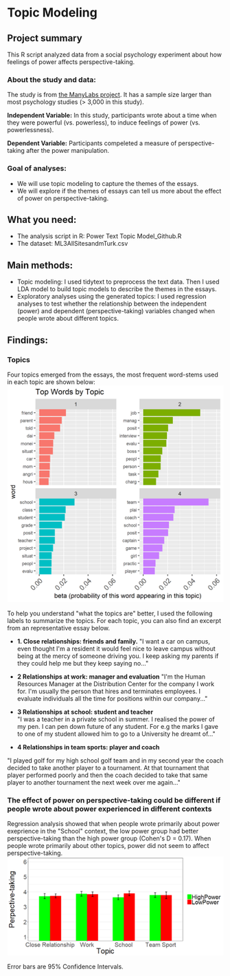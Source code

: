 # Topic Modeling

## Project summary
  This R script analyzed data from a social psychology experiment about how feelings of power affects perspective-taking. 
### About the study and data:
The study is from [the ManyLabs project](https://osf.io/ct89g/). It has a sample size larger than most psychology studies (> 3,000 in this study).

**Independent Variable:** In this study, participants wrote about a time when they were powerful (vs. powerless), to induce feelings of power (vs. powerlessness).

**Dependent Variable:** Participants compeleted a measure of perspective-taking after the power manipulation. 
### Goal of analyses: 
* We will use topic modeling to capture the themes of the essays. 
* We will explore if the themes of essays can tell us more about the effect of power on perspective-taking.  

## What you need:
* The analysis script in R: Power Text Topic Model_Github.R
* The dataset: ML3AllSitesandmTurk.csv

## Main methods: 
* Topic modeling: 
    I used tidytext to preprocess the text data. 
    Then I used LDA model to build topic models to describe the themes in the essays. 
* Exploratory analyses using the generated topics:
    I used regression analyses to test whether the relationship between the independent (power) and dependent (perspective-taking) variables changed when people wrote about different topics. 

## Findings:
### Topics
Four topics emerged from the essays, the most frequent word-stems used in each topic are shown below: 
<img src="/images/TopWords_4Topics.png" width="700">

To help you understand "what the topics are" better, I used the following labels to summarize the topics. For each topic, you can also find an excerpt from an representative essay below.
* **1. Close relationships: friends and family.** 
"I want a car on campus, even thought I'm a resident it would feel nice to leave campus without being at the mercy of someone driving you. I keep asking my parents if they could help me but they keep saying no..."

* **2 Relationships at work: manager and evaluation** 
"I'm the Human Resources Manager at the Distribution Center for the company I work for.  I'm usually the person that hires and terminates employees.  I evaluate individuals all the time for positions within our company..."  

* **3 Relationships at school: student and teacher**  
"I was a teacher in a private school in summer. I realised the power of my pen. I can pen down future of any student. For e.g  the marks I gave to one of my student allowed him to go to a University he dreamt of..."

* **4 Relationships in team sports: player and coach**

"I played golf for my high school golf team and in my second year the coach decided to take another player to a tournament. At that tournament that player performed poorly and then the coach decided to take that same player to another tournament the next week over me again..."

### The effect of power on perspective-taking could be different if people wrote about power experienced in different contexts
Regression analysis showed that when people wrote primarily about power exeprience in the "School" context, the low power group had better perspective-taking than the high power group (Cohen's D = 0.17). When people wrote primarily about other topics, power did not seem to affect perspective-taking.  
<img src="/images/PowerEffectByTopic.png" width="700"> 

Error bars are 95% Confidence Intervals.
 




